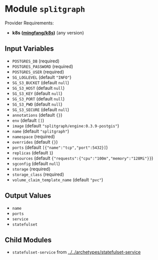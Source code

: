 
# Module `splitgraph`

Provider Requirements:
* **k8s ([mingfang/k8s](https://registry.terraform.io/providers/mingfang/k8s/latest))** (any version)

## Input Variables
* `POSTGRES_DB` (required)
* `POSTGRES_PASSWORD` (required)
* `POSTGRES_USER` (required)
* `SG_LOGLEVEL` (default `"INFO"`)
* `SG_S3_BUCKET` (default `null`)
* `SG_S3_HOST` (default `null`)
* `SG_S3_KEY` (default `null`)
* `SG_S3_PORT` (default `null`)
* `SG_S3_PWD` (default `null`)
* `SG_S3_SECURE` (default `null`)
* `annotations` (default `{}`)
* `env` (default `[]`)
* `image` (default `"splitgraph/engine:0.3.9-postgis"`)
* `name` (default `"splitgraph"`)
* `namespace` (required)
* `overrides` (default `{}`)
* `ports` (default `[{"name":"tcp","port":5432}]`)
* `replicas` (default `1`)
* `resources` (default `{"requests":{"cpu":"100m","memory":"128Mi"}}`)
* `sgconfig` (default `null`)
* `storage` (required)
* `storage_class` (required)
* `volume_claim_template_name` (default `"pvc"`)

## Output Values
* `name`
* `ports`
* `service`
* `statefulset`

## Child Modules
* `statefulset-service` from [../../archetypes/statefulset-service](../../archetypes/statefulset-service)


